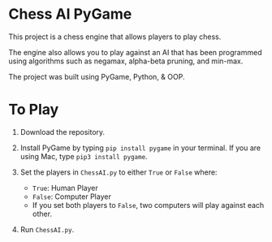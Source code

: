 # Chess AI PyGame

This project is a chess engine that allows players to play chess.  

The engine also allows you to play against an AI that has been programmed using algorithms such as negamax, alpha-beta pruning, and min-max.

The project was built using PyGame, Python, & OOP.

# To Play
1. Download the repository.
2. Install PyGame by typing `pip install pygame` in your terminal. If you are using Mac, type `pip3 install pygame`.

3. Set the players in `ChessAI.py` to either `True` or `False` where:
    - `True`: Human Player
    - `False`: Computer Player
    - If you set both players to `False`, two computers will play against each other.
4. Run `ChessAI.py`. 

